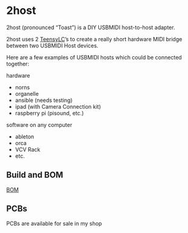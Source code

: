 # 2host

2host (pronounced “Toast”) is a DIY USBMIDI host-to-host adapter.

2host uses 2 [TeensyLC](https://www.pjrc.com/store/teensylc.html)’s to create a really short hardware MIDI bridge between two USBMIDI Host devices.

Here are a few examples of USBMIDI hosts which could be connected together:

hardware    
- norns 
- organelle 
- ansible (needs testing) 
- ipad (with Camera Connection kit) 
- raspberry pi (pisound, etc.) 

software on any computer  
- ableton 
- orca  
- VCV Rack 
- etc. 

## Build and BOM

[BOM](hardware/BOM.md)

## PCBs

PCBs are available for sale in my shop

